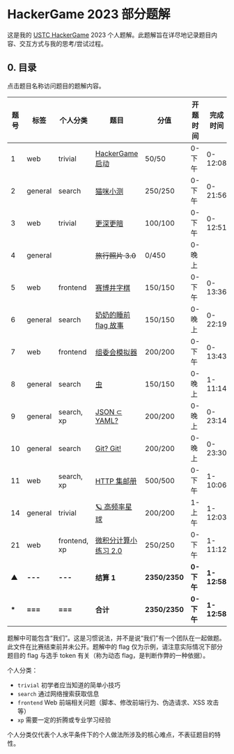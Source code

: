 # HackerGame 2023 部分题解

这是我的 [USTC HackerGame](https://hack.lug.ustc.edu.cn/) 2023 个人题解。此题解旨在详尽地记录题目内容、交互方式与我的思考/尝试过程。

## 0. 目录

点击题目名称访问题目的题解内容。

|题号|标签|个人分类|题目|分值|开题时间|完成时间|
|-|-|-|-|-|-|-|
|1|web|trivial|[HackerGame 启动](./hackergame-start/)|50/50|0-下午|0-12:08|
|2|general|search|[猫咪小测](./meow-exam/)|250/250|0-下午|0-21:56|
|3|web|trivial|[更深更暗](./deep-dark/)|100/100|0-下午|0-12:51|
|4|general| |~~旅行照片 3.0~~|0/450|0-晚上||
|5|web|frontend|[赛博井字棋](./tictactoe/)|150/150|0-下午|0-13:36|
|6|general|search|[奶奶的睡前 flag 故事](./grandma-story/)|150/150|0-晚上|0-22:19|
|7|web|frontend|[组委会模拟器](./retract-messages/)|200/200|0-下午|0-13:43|
|8|general|search|[虫](./insect/)|150/150|0-晚上|1-11:14|
|9|general|search, xp|[JSON ⊂ YAML?](./json-in-yaml/)|200/200|0-晚上|0-23:14|
|10|general|search|[Git? Git!](./git-object/)|200/200|0-晚上|0-23:30|
|11|web|search, xp|[HTTP 集邮册](./http-collecting/)|500/500|0-下午|1-10:06|
|14|general|trivial|[🪐 高频率星球](./session-record/)|200/200|1-上午|1-12:03|
|21|web|frontend, xp|[微积分计算小练习 2.0](./calculus-quiz-bot/)|250/250|0-下午|1-11:12|
|▲| **---** | **---** | **结算 1** | **2350/2350** | **0-下午** | **1-12:58** |
|**\***| **===** | **===** | **合计** |**2350/2350**| **0-下午** | **1-12:58** |

题解中可能包含“我们”。这是习惯说法，并不是说“我们”有一个团队在一起做题。此文件在比赛结束前并未公开。题解中的 flag 仅为示例，请注意实际情况下部分题目的 flag 与选手 token 有关（称为动态 flag，是判断作弊的一种依据）。

个人分类：

- `trivial` 初学者应当知道的简单小技巧
- `search` 通过网络搜索获取信息
- `frontend` Web 前端相关问题（脚本、修改前端行为、伪造请求、XSS 攻击等）
- `xp` 需要一定的折腾或专业学习经验

个人分类仅代表个人水平条件下的个人做法所涉及的核心难点，不表征题目的特性。
